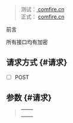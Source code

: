 > 测试：[ comfire.cn](http://www.comfire.cn)  
> 正式： [comfire.cn](http://www.comfire.cn)

前言

所有接口均有加密

## 请求方式 {#请求}

* [ ]  POST

## 参数 {#请求}

> |  |  |
> | :--- | :--- |
> |  |  |
> |  |  |
> |  |  |



